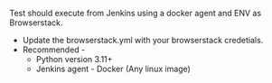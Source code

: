 Test should execute from Jenkins using a docker agent and ENV as Browserstack.
* Update the browserstack.yml with your browserstack credetials.
* Recommended -
    * Python version 3.11+
    * Jenkins agent - Docker (Any linux image)
      
